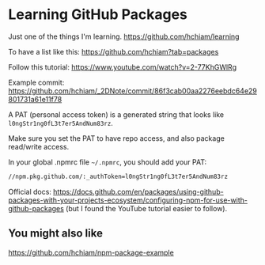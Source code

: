 # Learning GitHub Packages

Just one of the things I'm learning. <https://github.com/hchiam/learning>

To have a list like this: <https://github.com/hchiam?tab=packages>

Follow this tutorial: <https://www.youtube.com/watch?v=2-77KhGWlRg>

Example commit: <https://github.com/hchiam/_2DNote/commit/86f3cab00aa2276eebdc64e29801731a61e11f78>

A PAT (personal access token) is a generated string that looks like `l0ngStr1ng0fL3t7er5AndNum83rz`.

Make sure you set the PAT to have repo access, and also package read/write access.

In your global .npmrc file `~/.npmrc`, you should add your PAT:

```bash
//npm.pkg.github.com/:_authToken=l0ngStr1ng0fL3t7er5AndNum83rz
```

Official docs: <https://docs.github.com/en/packages/using-github-packages-with-your-projects-ecosystem/configuring-npm-for-use-with-github-packages> (but I found the YouTube tutorial easier to follow).

## You might also like

<https://github.com/hchiam/npm-package-example>
